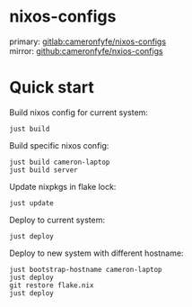 # nixos-configs

primary: [gitlab:cameronfyfe/nixos-configs](https://gitlab.com/cameronfyfe/nixos-configs)  
mirror: [github:cameronfyfe/nxios-configs](https://github.com/cameronfyfe/nixos-config)

# Quick start

Build nixos config for current system:

    just build

Build specific nixos config:

    just build cameron-laptop
    just build server

Update nixpkgs in flake lock:

    just update

Deploy to current system:

    just deploy

Deploy to new system with different hostname:

    just bootstrap-hostname cameron-laptop
    just deploy
    git restore flake.nix
    just deploy
